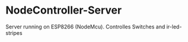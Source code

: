 # NodeController-Server
Server running on ESP8266 (NodeMcu). Controlles Switches and ir-led-stripes

